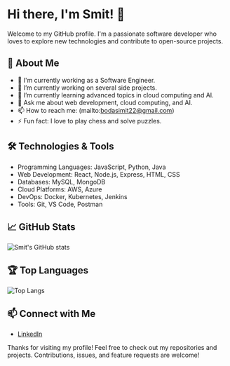 # Hi there, I'm Smit! 👋

Welcome to my GitHub profile. I'm a passionate software developer who loves to explore new technologies and contribute to open-source projects.

## 🚀 About Me

- 💼 I'm currently working as a Software Engineer.
- 🔭 I’m currently working on several side projects.
- 🌱 I’m currently learning advanced topics in cloud computing and AI.
- 💬 Ask me about web development, cloud computing, and AI.
- 📫 How to reach me: (mailto:bodasimit22@gmail.com)
- ⚡ Fun fact: I love to play chess and solve puzzles.

## 🛠️ Technologies & Tools

- Programming Languages: JavaScript, Python, Java
- Web Development: React, Node.js, Express, HTML, CSS
- Databases: MySQL, MongoDB
- Cloud Platforms: AWS, Azure
- DevOps: Docker, Kubernetes, Jenkins
- Tools: Git, VS Code, Postman

## 📈 GitHub Stats

![Smit's GitHub stats](https://github-readme-stats.vercel.app/api?username=smitKmsoft&show_icons=true&theme=radical)

## 🏆 Top Languages

![Top Langs](https://github-readme-stats.vercel.app/api/top-langs/?username=smitKmsoft&layout=compact&theme=radical)

## 📫 Connect with Me

- [LinkedIn](https://www.linkedin.com/in/smit-boda-919143139?utm_source=share&utm_campaign=share_via&utm_content=profile&utm_medium=android_app)

Thanks for visiting my profile! Feel free to check out my repositories and projects. Contributions, issues, and feature requests are welcome!
